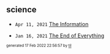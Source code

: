 ## science


* <code>Apr 11, 2021</code> [The Information](2021-04-11T18-17-33-the-information.md)

* <code>Jan 16, 2021</code> [The End of Everything](2021-01-16T20-15-38-the-end-of-everything.md)

<sup><sub>generated 17 Feb 2022 22:56:57 by <a href='https://github.com/senorprogrammer/til'>til</a></sub></sup>

